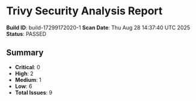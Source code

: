 # Trivy Security Analysis Report

**Build ID**: build-17299172020-1
**Scan Date**: Thu Aug 28 14:37:40 UTC 2025
**Status**: PASSED

## Summary
- **Critical**: 0
- **High**: 2
- **Medium**: 1
- **Low**: 6
- **Total Issues**: 9
